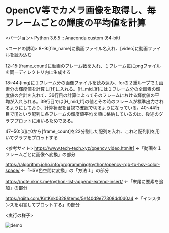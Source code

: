 # OpenCV等でカメラ画像を取得し、毎フレームごとの輝度の平均値を計算
<バージョン>
Python 3.6.5 :: Anaconda custom (64-bit)

<コードの説明>
8~9:[file_name]に動画ファイル名入れ、[video]に動画ファイルを読み込む

12~15:[frame_count]に動画のフレーム数を入れ、１フレーム毎にpngファイルを同一ディレクトリ内に生成する

18~44:[img]に１フレーム分の画像ファイルを読み込み、forの２重ループで１画素分の輝度値を計算し[H]に入れる。[H_mid_1f]には１フレーム分の全画素の輝度値の合計を入れて、36行目の計算によってそのフレームにおける輝度値の平均が入れられる。39行目では[H_mid_1f]の値とその時のフレームが標準出力されるようにしており、計算状況を目視で確認で切るようになっている。40~44行目で[l]という配列に各フレームの輝度値平均を順に格納しているのは、後述のグラフプロットに用いるためである。

47~50:[x]に0から[frame_count]を22分割した配列を入れ、これと配列[l]を用いてグラフをプロットする

<参考サイト>
https://www.tech-tech.xyz/opencv_video.html#1
<-「動画を１フレームごとに画像へ変換」の部分

https://algorithm.joho.info/programming/python/opencv-rgb-to-hsv-color-space/
<-「HSV色空間に変換」の「方法１」の部分

https://note.nkmk.me/python-list-append-extend-insert/
<-「末尾に要素を追加」の部分

https://qiita.com/KntKnk0328/items/5ef40d9e77308dd0d0a4
<-「インスタンスを明言してプロットする」の部分

<実行の様子>

![demo](https://raw.github.com/wiki/b164NK/H_MID_3/images/Result_H_mid.gif)
